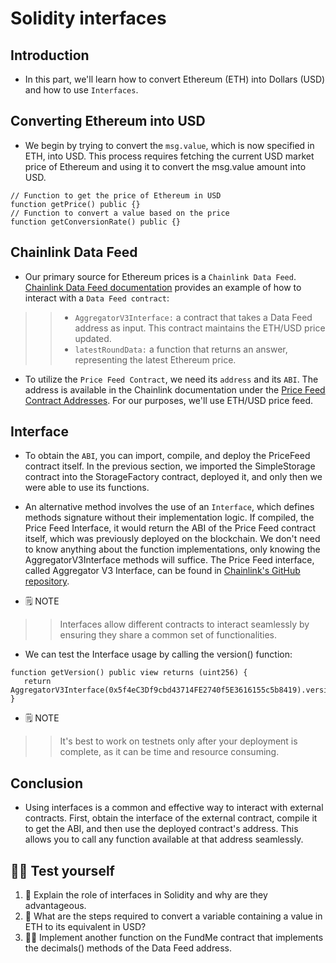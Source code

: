 # Solidity interfaces

## Introduction
- In this part, we'll learn how to convert Ethereum (ETH) into Dollars (USD) and how to use `Interfaces`.

## Converting Ethereum into USD
- We begin by trying to convert the `msg.value`, which is now specified in ETH, into USD. This process requires fetching the current USD market price of Ethereum and using it to convert the msg.value amount into USD.
```
// Function to get the price of Ethereum in USD
function getPrice() public {}
// Function to convert a value based on the price
function getConversionRate() public {}
```

## Chainlink Data Feed
- Our primary source for Ethereum prices is a `Chainlink Data Feed`. [Chainlink Data Feed documentation](https://docs.chain.link/data-feeds/using-data-feeds) provides an example of how to interact with a `Data Feed contract`:

>> - `AggregatorV3Interface:` a contract that takes a Data Feed address as input. This contract maintains the ETH/USD price updated.
>> - `latestRoundData:` a function that returns an answer, representing the latest Ethereum price.

- To utilize the `Price Feed Contract`, we need its `address` and its `ABI`. The address is available in the Chainlink documentation under the [Price Feed Contract Addresses](https://docs.chain.link/data-feeds/price-feeds/addresses?network=ethereum&page=1). For our purposes, we'll use ETH/USD price feed.

## Interface
- To obtain the `ABI`, you can import, compile, and deploy the PriceFeed contract itself. In the previous section, we imported the SimpleStorage contract into the StorageFactory contract, deployed it, and only then we were able to use its functions.
- An alternative method involves the use of an `Interface`, which defines methods signature without their implementation logic. If compiled, the Price Feed Interface, it would return the ABI of the Price Feed contract itself, which was previously deployed on the blockchain. We don't need to know anything about the function implementations, only knowing the AggregatorV3Interface methods will suffice. The Price Feed interface, called Aggregator V3 Interface, can be found in [Chainlink's GitHub repository](https://github.com/smartcontractkit/chainlink/blob/develop/contracts/src/v0.8/shared/interfaces/AggregatorV3Interface.sol).

- 🗒️ NOTE
>> Interfaces allow different contracts to interact seamlessly by ensuring they share a common set of functionalities.

- We can test the Interface usage by calling the version() function:
```
function getVersion() public view returns (uint256) {
   return AggregatorV3Interface(0x5f4eC3Df9cbd43714FE2740f5E3616155c5b8419).version();
}
```

- 🗒️ NOTE
>> It's best to work on testnets only after your deployment is complete, as it can be time and resource consuming.

## Conclusion
- Using interfaces is a common and effective way to interact with external contracts. First, obtain the interface of the external contract, compile it to get the ABI, and then use the deployed contract's address. This allows you to call any function available at that address seamlessly.

## 🧑‍💻 Test yourself
1. 📕 Explain the role of interfaces in Solidity and why are they advantageous.
2. 📕 What are the steps required to convert a variable containing a value in ETH to its equivalent in USD?
3. 🧑‍💻 Implement another function on the FundMe contract that implements the decimals() methods of the Data Feed address.
